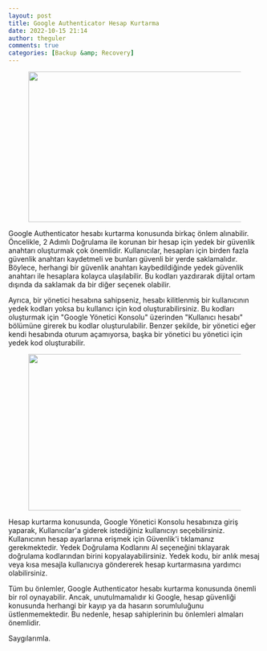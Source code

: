 ```yaml
---
layout: post
title: Google Authenticator Hesap Kurtarma
date: 2022-10-15 21:14
author: theguler
comments: true
categories: [Backup &amp; Recovery]
---
```

<!-- wp:image {"id":5166,"width":"534px","height":"300px","sizeSlug":"large","linkDestination":"none"} -->
<figure class="wp-block-image size-large is-resized"><img src="https://theguler.wordpress.com/wp-content/uploads/2022/10/google-authenticator.webp?w=1024" alt="" class="wp-image-5166" style="width:534px;height:300px" /></figure>
<!-- /wp:image -->

<!-- wp:paragraph -->
<p>Google Authenticator hesabı kurtarma konusunda birkaç önlem alınabilir. Öncelikle, 2 Adımlı Doğrulama ile korunan bir hesap için yedek bir güvenlik anahtarı oluşturmak çok önemlidir. Kullanıcılar, hesapları için birden fazla güvenlik anahtarı kaydetmeli ve bunları güvenli bir yerde saklamalıdır. Böylece, herhangi bir güvenlik anahtarı kaybedildiğinde yedek güvenlik anahtarı ile hesaplara kolayca ulaşılabilir. Bu kodları yazdırarak dijital ortam dışında da saklamak da bir diğer seçenek olabilir.</p>
<!-- /wp:paragraph -->

<!-- wp:paragraph -->
<p>Ayrıca, bir yönetici hesabına sahipseniz, hesabı kilitlenmiş bir kullanıcının yedek kodları yoksa bu kullanıcı için kod oluşturabilirsiniz. Bu kodları oluşturmak için "Google Yönetici Konsolu" üzerinden "Kullanıcı hesabı" bölümüne girerek bu kodlar oluşturulabilir. Benzer şekilde, bir yönetici eğer kendi hesabında oturum açamıyorsa, başka bir yönetici bu yönetici için yedek kod oluşturabilir.</p>
<!-- /wp:paragraph -->

<!-- wp:image {"id":5168,"width":"556px","height":"312px","sizeSlug":"large","linkDestination":"none"} -->
<figure class="wp-block-image size-large is-resized"><img src="https://theguler.wordpress.com/wp-content/uploads/2022/10/google-authenticator-2.webp?w=1024" alt="" class="wp-image-5168" style="width:556px;height:312px" /></figure>
<!-- /wp:image -->

<!-- wp:paragraph -->
<p>Hesap kurtarma konusunda, Google Yönetici Konsolu hesabınıza giriş yaparak, Kullanıcılar'a giderek istediğiniz kullanıcıyı seçebilirsiniz. Kullanıcının hesap ayarlarına erişmek için Güvenlik'i tıklamanız gerekmektedir. Yedek Doğrulama Kodlarını Al seçeneğini tıklayarak doğrulama kodlarından birini kopyalayabilirsiniz. Yedek kodu, bir anlık mesaj veya kısa mesajla kullanıcıya göndererek hesap kurtarmasına yardımcı olabilirsiniz.</p>
<!-- /wp:paragraph -->

<!-- wp:paragraph -->
<p>Tüm bu önlemler, Google Authenticator hesabı kurtarma konusunda önemli bir rol oynayabilir. Ancak, unutulmamalıdır ki Google, hesap güvenliği konusunda herhangi bir kayıp ya da hasarın sorumluluğunu üstlenmemektedir. Bu nedenle, hesap sahiplerinin bu önlemleri almaları önemlidir.</p>
<!-- /wp:paragraph -->

<!-- wp:paragraph -->
<p>Saygılarımla.</p>
<!-- /wp:paragraph -->

<!-- wp:paragraph -->
<p></p>
<!-- /wp:paragraph -->
